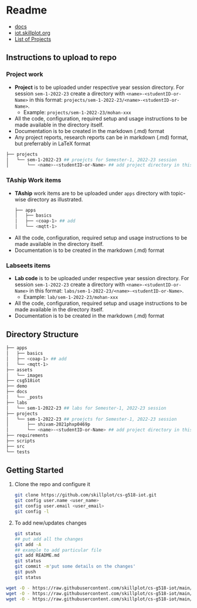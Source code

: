 # Readme

* [docs](docs/index.md)
* [iot.skillplot.org](https://iot.skillplot.org/)
* [List of Projects](projects.md)


## Instructions to upload to repo

### Project work


* **Project** is to be uploaded under respective year session directory. For session `sem-1-2022-23` create a directory with `<name>-<studentID-or-Name>` in this format: `projects/sem-1-2022-23/<name>-<studentID-or-Name>`.
    * Example: `projects/sem-1-2022-23/mohan-xxx`
* All the code, configuration, required setup and usage instructions to be made available in the directory itself.
* Documentation is to be created in the markdown (.md) format
* Any project reports, research reports can be in  markdown (.md) format, but preferrably in LaTeX format


```bash
├── projects
│   └── sem-1-2022-23 ## proejcts for Semester-1, 2022-23 session
│       └── <name>-<studentID-or-Name> ## add project directory in this naming convetion
```

### TAship Work items


* **TAship** work items are to be uploaded under `apps` directory with topic-wise directory as illustrated.
    ```bash
    ├── apps
    │   ├── basics
    │   ├── <coap-1> ## add 
    │   └── <mqtt-1>
    ```
* All the code, configuration, required setup and usage instructions to be made available in the directory itself.
* Documentation is to be created in the markdown (.md) format




### Labseets items



* **Lab code** is to be uploaded under respective year session directory. For session `sem-1-2022-23` create a directory with `<name>-<studentID-or-Name>` in this format: `labs/sem-1-2022-23/<name>-<studentID-or-Name>`.
    * Example: `lab/sem-1-2022-23/mohan-xxx`
* All the code, configuration, required setup and usage instructions to be made available in the directory itself.
* Documentation is to be created in the markdown (.md) format


## Directory Structure

```bash
├── apps
│   ├── basics
│   ├── <coap-1> ## add 
│   └── <mqtt-1>
├── assets
│   └── images
├── csg518iot
├── demo
├── docs
│   └── _posts
├── labs
│   └── sem-1-2022-23 ## labs for Semester-1, 2022-23 session
├── projects
│   └── sem-1-2022-23 ## proejcts for Semester-1, 2022-23 session
│       ├── shivam-2021phxp0469p
│       └── <name>-<studentID-or-Name> ## add project directory in this naming convetion
├── requirements
├── scripts
├── src
└── tests
```



## Getting Started

1. Clone the repo and configure it
    ```bash
    git clone https://github.com/skillplot/cs-g518-iot.git
    git config user.name <user_name>
    git config user.email <user_email>
    git config -l
    ```
2. To add new/updates changes
    ```bash
    git status
    ## put add all the changes
    git add -A
    ## example to add particular file
    git add README.md
    git status
    git commit -m'put some details on the changes'
    git push
    git status
    ```

```bash
wget -O - https://raw.githubusercontent.com/skillplot/cs-g518-iot/main/scripts/codehub.setup.sh | bash
wget -O - https://raw.githubusercontent.com/skillplot/cs-g518-iot/main/scripts/install.sh | bash
wget -O - https://raw.githubusercontent.com/skillplot/cs-g518-iot/main/scripts/cs-g518-iot.clone.sh | bash
```